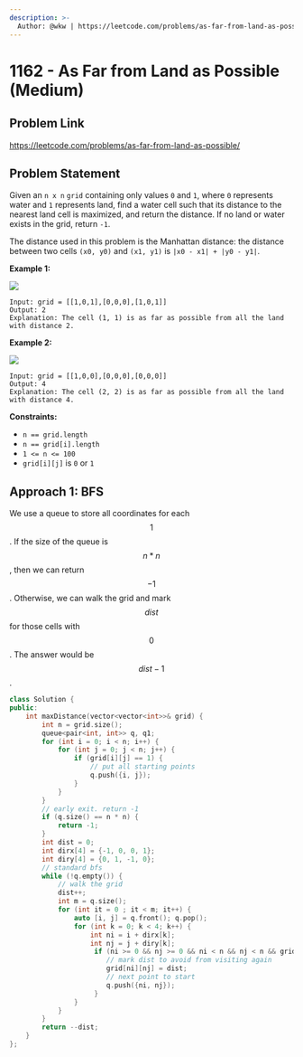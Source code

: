 ```yaml
---
description: >-
  Author: @wkw | https://leetcode.com/problems/as-far-from-land-as-possible/
---
```


# 1162 - As Far from Land as Possible (Medium)

## Problem Link

https://leetcode.com/problems/as-far-from-land-as-possible/

## Problem Statement

Given an `n x n` `grid` containing only values `0` and `1`, where `0` represents water and `1` represents land, find a water cell such that its distance to the nearest land cell is maximized, and return the distance. If no land or water exists in the grid, return `-1`.

The distance used in this problem is the Manhattan distance: the distance between two cells `(x0, y0)` and `(x1, y1)` is `|x0 - x1| + |y0 - y1|`.

**Example 1:**

![](https://assets.leetcode.com/uploads/2019/05/03/1336_ex1.JPG)

```
Input: grid = [[1,0,1],[0,0,0],[1,0,1]]
Output: 2
Explanation: The cell (1, 1) is as far as possible from all the land with distance 2.
```

**Example 2:**

![](https://assets.leetcode.com/uploads/2019/05/03/1336_ex2.JPG)

```
Input: grid = [[1,0,0],[0,0,0],[0,0,0]]
Output: 4
Explanation: The cell (2, 2) is as far as possible from all the land with distance 4.
```

**Constraints:**

- `n == grid.length`
- `n == grid[i].length`
- `1 <= n <= 100`
- `grid[i][j]` is `0` or `1`

## Approach 1: BFS

We use a queue to store all coordinates for each $$1$$. If the size of the queue is $$n * n$$, then we can return $$-1$$. Otherwise, we can walk the grid and mark $$dist$$ for those cells with $$0$$. The answer would be $$dist - 1$$.

<SolutionAuthor name="@wkw"/>

```cpp
class Solution {
public:
    int maxDistance(vector<vector<int>>& grid) {
        int n = grid.size();
        queue<pair<int, int>> q, q1;
        for (int i = 0; i < n; i++) {
            for (int j = 0; j < n; j++) {
                if (grid[i][j] == 1) {
                    // put all starting points
                    q.push({i, j});
                }
            }
        }
        // early exit. return -1
        if (q.size() == n * n) {
            return -1;
        }
        int dist = 0;
        int dirx[4] = {-1, 0, 0, 1};
        int diry[4] = {0, 1, -1, 0};
        // standard bfs
        while (!q.empty()) {
            // walk the grid
            dist++;
            int m = q.size();
            for (int it = 0 ; it < m; it++) {
                auto [i, j] = q.front(); q.pop();
                for (int k = 0; k < 4; k++) {
                    int ni = i + dirx[k];
                    int nj = j + diry[k];
                     if (ni >= 0 && nj >= 0 && ni < n && nj < n && grid[ni][nj] == 0) {
                        // mark dist to avoid from visiting again
                        grid[ni][nj] = dist;
                        // next point to start
                        q.push({ni, nj});
                     }
                }
            }
        }
        return --dist;
    }
};
```
